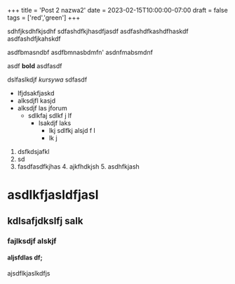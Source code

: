 +++
title = 'Post 2 nazwa2'
date = 2023-02-15T10:00:00-07:00
draft = false
tags = ['red','green']
+++

sdhfjksdhfkjsdhf
sdfashdfkjhasdfjasdf
asdfashdfkashdfhaskdf
asdfashdfjkahskdf

asdfbmasndbf
asdfbmnasbdmfn'
asdnfmabsmdnf

asdf **bold** asdfasdf

dslfaslkdjf *kursywa* sdfasdf

- lfjdsakfjaskd
- alksdjfl kasjd
- alksdjf las jforum
  - sdlkfaj sdlkf j lf
    - lsakdjf laks
      - lkj sdlfkj alsjd f  l
      - lk j

1. dsfkdsjafkl
2. sd
3. fasdfasdfkjhas
   4. ajkfhdkjsh
   5. asdhfkjash

# asdlkfjasldfjasl
## kdlsafjdkslfj salk
### fajlksdjf alskjf
#### aljsfdlas df;
ajsdflkjaslkdfjs
